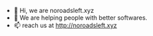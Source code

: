 - 👋 Hi, we are noroadsleft.xyz
- 👀 We are helping people with better softwares.
- 📫 reach us at http://noroadsleft.xyz
